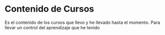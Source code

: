 # Contenido de Cursos
Es el contenido de los cursos que llevo y he llevado hasta el momento.
Para llevar un control del aprendizaje que he tenido
